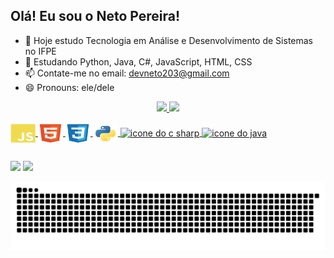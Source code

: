 ## Olá! Eu sou o Neto Pereira!


- 🔭 Hoje estudo Tecnologia em Análise e Desenvolvimento de Sistemas no IFPE
- 🌱 Estudando Python, Java, C#, JavaScript, HTML, CSS
- 📫 Contate-me no email: devneto203@gmail.com
- 😄 Pronouns: ele/dele

<div align="center">
  <a href="https://github.com/Neto-Pereira25">
  <img height="180em" src="https://github-readme-stats.vercel.app/api?username=Neto-Pereira25&show_icons=true&theme=dracula&include_all_commits=true&count_private=true"/>
  <img height="180em" src="https://github-readme-stats.vercel.app/api/top-langs/?username=Neto-Pereira25&layout=compact&langs_count=7&theme=dracula"/>
</div>

<div style="display: inline_block"><br>
  <img align="center" alt="icone do javascript" height="30" width="40" src="https://raw.githubusercontent.com/devicons/devicon/master/icons/javascript/javascript-plain.svg">
    
  <img align="center" alt="icone do html" height="30" width="40" src="https://raw.githubusercontent.com/devicons/devicon/master/icons/html5/html5-original.svg">
  
  <img align="center" alt="icone do css" height="30" width="40" src="https://raw.githubusercontent.com/devicons/devicon/master/icons/css3/css3-original.svg">
  
  <img align="center" alt="icone do python" height="30" width="40" src="https://raw.githubusercontent.com/devicons/devicon/master/icons/python/python-original.svg">

  <img align="center" alt="icone do c sharp" height="30" width="40" src="https://cdn.jsdelivr.net/gh/devicons/devicon@latest/icons/csharp/csharp-original.svg">

  <img align="center" alt="icone do java" height="30" width="40" src="https://cdn.jsdelivr.net/gh/devicons/devicon@latest/icons/java/java-original-wordmark.svg">
  
</div>

##

<div>
  <a href="https://instagram.com/neto_pereira21" target="_blank"><img src="https://img.shields.io/badge/-Instagram-%23E4405F?style=for-the-badge&logo=instagram&logoColor=white" target="_blank"></a>
  <a href="https://www.linkedin.com/in/josé-pereira-da-silva-neto-333370216" target="_blank"><img src="https://img.shields.io/badge/-LinkedIn-%230077B5?style=for-the-badge&logo=linkedin&logoColor=white" target="_blank"></a>
</div>

![snake gif](https://github.com/Neto-Pereira25/Neto-Pereira25/blob/output/github-contribution-grid-snake.svg)
